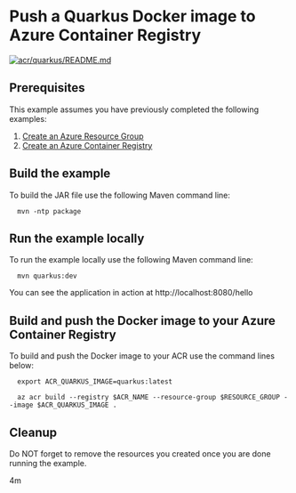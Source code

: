 
# Push a Quarkus Docker image to Azure Container Registry

[![acr/quarkus/README.md](https://github.com/Azure-Samples/java-on-azure-examples/actions/workflows/acr_quarkus_README_md.yml/badge.svg)](https://github.com/Azure-Samples/java-on-azure-examples/actions/workflows/acr_quarkus_README_md.yml)

## Prerequisites

This example assumes you have previously completed the following examples:

1. [Create an Azure Resource Group](../../group/create/README.md)
1. [Create an Azure Container Registry](../create/README.md)

<!-- 

  if [[ -z $REGION ]]; then
    export REGION=westus
  fi

  -->
<!-- workflow.cron(0 5 * * 1) -->
<!-- workflow.javaVersion(17) -->
<!-- workflow.include(../create/README.md) -->

## Build the example

<!-- workflow.run()

  cd acr/quarkus

  -->

To build the JAR file use the following Maven command line:

```shell
  mvn -ntp package
```

## Run the example locally

To run the example locally use the following Maven command line:

<!-- workflow.skip() -->
```shell
  mvn quarkus:dev
```

You can see the application in action at http://localhost:8080/hello

## Build and push the Docker image to your Azure Container Registry

To build and push the Docker image to your ACR use the command lines below:

```shell
  export ACR_QUARKUS_IMAGE=quarkus:latest

  az acr build --registry $ACR_NAME --resource-group $RESOURCE_GROUP --image $ACR_QUARKUS_IMAGE .
```

<!-- workflow.run()

  cd ../..

  -->

<!-- workflow.directOnly()

  export RESULT=$(az acr repository show --name $ACR_NAME --image $ACR_QUARKUS_IMAGE)
  az group delete --name $RESOURCE_GROUP --yes || true
  if [[ -z $RESULT ]]; then
    echo "Unable to find $ACR_QUARKUS_IMAGE image"
    exit 1
  fi

  -->

## Cleanup

Do NOT forget to remove the resources you created once you are done running the
example.

4m
